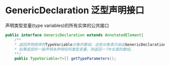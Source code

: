 # GenericDeclaration 泛型声明接口

声明类型变量\(type variables\)的所有实体的公共接口

```java
public interface GenericDeclaration extends AnnotatedElement{
    /**
    * 返回声明顺序的TypeVariable对象的数组，这些对象表示由此GenericDeclaration对象表示的一般声明声明的类型变量。
    * 如果底层的一般声明未声明任何类型变量，则返回一个0长度的数组。
    **/
    public TypeVariable<?>[] getTypeParameters();
    
```





